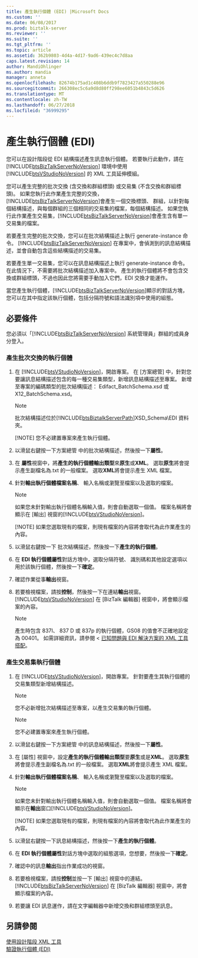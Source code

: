 ```yaml
---
title: 產生執行個體 (EDI) |Microsoft Docs
ms.custom: ''
ms.date: 06/08/2017
ms.prod: biztalk-server
ms.reviewer: ''
ms.suite: ''
ms.tgt_pltfrm: ''
ms.topic: article
ms.assetid: 362b9803-4d4a-4d17-9ad6-439ec4c7d8aa
caps.latest.revision: 14
author: MandiOhlinger
ms.author: mandia
manager: anneta
ms.openlocfilehash: 82674b175ad1c408b6ddb9f7823427a550288e96
ms.sourcegitcommit: 266308ec5c6a9d8d80ff298ee6051b4843c5d626
ms.translationtype: MT
ms.contentlocale: zh-TW
ms.lasthandoff: 06/27/2018
ms.locfileid: "36999295"
---
```

# <a name="generating-an-instance-edi"></a>產生執行個體 (EDI)
您可以在設計階段從 EDI 結構描述產生訊息執行個體。 若要執行此動作，請在 [!INCLUDE[btsBizTalkServerNoVersion](../includes/btsbiztalkservernoversion-md.md)] 環境中使用 [!INCLUDE[btsVStudioNoVersion](../includes/btsvstudionoversion-md.md)] 的 XML 工具延伸模組。  
  
 您可以產生完整的批次交換 (含交換和群組標頭) 或交易集 (不含交換和群組標頭)。 如果您執行此作業產生完整的交換，[!INCLUDE[btsBizTalkServerNoVersion](../includes/btsbiztalkservernoversion-md.md)]會產生一個交換標頭、 群組，以針對每個結構描述，與每個群組的三個相同的交易集的檔案，每個結構描述。 如果您執行此作業產生交易集，[!INCLUDE[btsBizTalkServerNoVersion](../includes/btsbiztalkservernoversion-md.md)]會產生含有單一交易集的檔案。  
  
 若要產生完整的批次交換，您可以在批次結構描述上執行 generate-instance 命令。 [!INCLUDE[btsBizTalkServerNoVersion](../includes/btsbiztalkservernoversion-md.md)] 在專案中，會偵測到的訊息結構描述，並會自動包含這些結構描述的交易集。  
  
 若要產生單一交易集，您可以在訊息結構描述上執行 generate-instance 命令。 在此情況下，不需要將批次結構描述加入專案中。 產生的執行個體將不會包含交換或群組標頭，不過也因此您將需要手動加入它們，EDI 交換才能運作。  
  
 當您產生執行個體，[!INCLUDE[btsBizTalkServerNoVersion](../includes/btsbiztalkservernoversion-md.md)]顯示的對話方塊，您可以在其中指定該執行個體，包括分隔符號和語法識別項中使用的組態。  
  
## <a name="prerequisites"></a>必要條件  
 您必須以「[!INCLUDE[btsBizTalkServerNoVersion](../includes/btsbiztalkservernoversion-md.md)] 系統管理員」群組的成員身分登入。  
  
### <a name="to-generate-an-instance-of-a-batched-interchange"></a>產生批次交換的執行個體  
  
1. 在  [!INCLUDE[btsVStudioNoVersion](../includes/btsvstudionoversion-md.md)]，開啟專案。 在 [方案總管] 中，針對您要讓訊息結構描述包含的每一種交易集類型，新增訊息結構描述至專案。 新增至專案的編碼類型的批次結構描述： Edifact_BatchSchema.xsd 或 X12_BatchSchema.xsd。  
  
   > [!NOTE]
   >  批次結構描述位於[!INCLUDE[btsBiztalkServerPath](../includes/btsbiztalkserverpath-md.md)]XSD_Schema\EDI 資料夾。  
   > 
   > [!NOTE]
   >  您不必建置專案來產生執行個體。  
  
2. 以滑鼠右鍵按一下方案總管 中的批次結構描述，然後按一下**屬性**。  
  
3. 在 **屬性**視窗中，將**產生的執行個體輸出類型**來**原生**或**XML**。 選取**原生**將會提示產生副檔名為.txt 的一般檔案。 選取**XML**將會提示產生 XML 檔案。  
  
4. 針對**輸出執行個體檔案名稱**、 輸入名稱或瀏覽至檔案以及選取的檔案。  
  
   > [!NOTE]
   >  如果您未針對輸出執行個體名稱輸入值，則會自動選取一個值。 檔案名稱將會顯示在 [輸出] 視窗的[!INCLUDE[btsVStudioNoVersion](../includes/btsvstudionoversion-md.md)]。  
   > 
   > [!NOTE]
   >  如果您選取現有的檔案，則現有檔案的內容將會取代為此作業產生的內容。  
  
5. 以滑鼠右鍵按一下 批次結構描述，然後按一下**產生的執行個體**。  
  
6. 在  **EDI 執行個體屬性**對話方塊中，選取分隔符號、 識別碼和其他設定選項以用於該執行個體，然後按一下**確定**。  
  
7. 確認作業從事**輸出**視窗。  
  
8. 若要檢視檔案，請按**控制**，然後按一下在連結**輸出**視窗。 [!INCLUDE[btsVStudioNoVersion](../includes/btsvstudionoversion-md.md)] 在 [BizTalk 編輯器] 視窗中，將會顯示檔案的內容。  
  
   > [!NOTE]
   >  產生時包含 837I、 837 D 或 837p 的執行個體，GS08 的值會不正確地設定為 00401。 如需詳細資訊，請參閱 <<c0> [ 已知問題與 EDI 解決方案的 XML 工具搭配](../core/known-issues-with-xml-tools-used-with-edi-solutions.md)。  
  
### <a name="to-generate-an-instance-of-a-transaction-set"></a>產生交易集執行個體  
  
1. 在  [!INCLUDE[btsVStudioNoVersion](../includes/btsvstudionoversion-md.md)]，開啟專案。 針對要產生其執行個體的交易集類型新增結構描述。  
  
   > [!NOTE]
   >  您不必新增批次結構描述至專案，以產生交易集的執行個體。  
  
   > [!NOTE]
   >  您不必建置專案來產生執行個體。  
  
2. 以滑鼠右鍵按一下方案總管 中的訊息結構描述，然後按一下**屬性**。  
  
3. 在 [屬性] 視窗中，設定**產生的執行個體輸出類型**要**原生**或是**XML**。 選取**原生**將會提示產生副檔名為.txt 的一般檔案。 選取**XML**將會提示產生 XML 檔案。  
  
4. 針對**輸出執行個體檔案名稱**、 輸入名稱或瀏覽至檔案以及選取的檔案。  
  
   > [!NOTE]
   >  如果您未針對輸出執行個體名稱輸入值，則會自動選取一個值。 檔案名稱將會顯示在**輸出**窗口[!INCLUDE[btsVStudioNoVersion](../includes/btsvstudionoversion-md.md)]。  
   > 
   > [!NOTE]
   >  如果您選取現有的檔案，則現有檔案的內容將會取代為此作業產生的內容。  
  
5. 以滑鼠右鍵按一下訊息結構描述，然後按一下**產生的執行個體**。  
  
6. 在  **EDI 執行個體屬性**對話方塊中選取的組態選項，您想要，然後按一下**確定**。  
  
7. 確認中的訊息**輸出**指出作業成功的視窗。  
  
8. 若要檢視檔案，請按**控制**並按一下 [輸出] 視窗中的連結。 [!INCLUDE[btsBizTalkServerNoVersion](../includes/btsbiztalkservernoversion-md.md)] 在 [BizTalk 編輯器] 視窗中，將會顯示檔案的內容。  
  
9. 若要讓 EDI 訊息運作，請在文字編輯器中新增交換和群組標頭至訊息。  
  
## <a name="see-also"></a>另請參閱  
 [使用設計階段 XML 工具](../core/using-design-time-xml-tools.md)   
 [驗證執行個體 (EDI)](../core/validating-an-instance-edi.md)